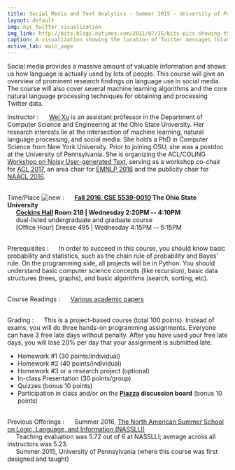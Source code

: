 ```yaml
---
title: Social Media and Text Analytics - Summer 2015 - University of Pennsylvania
layout: default
img: nyc_twitter_visualization
img_link: http://bits.blogs.nytimes.com/2011/07/15/bits-pics-showing-the-location-of-tweets-and-flickr-photos/
caption: A visualization showing the location of Twitter messages (blue) and Flickr photos (orange) in New York City by Eric Fischer
active_tab: main_page 
---
```



Social media provides a massive amount of valuable information and shows us how language is actually used by lots of people. This course will give an overview of prominent research findings on language use in social media. The course will also cover several machine learning algorithms and the core natural language processing techniques for obtaining and processing Twitter data.


Instructor
: &nbsp;&nbsp;&nbsp;&nbsp; [Wei Xu](http://cocoxu.github.io) is an assistant professor in the Department of Computer Science and Engineering at the Ohio State University. Her research interests lie at the intersection of machine learning, natural language processing, and social media. She holds a PhD in Computer Science from New York University. Prior to joining OSU, she was a postdoc at the University of Pennsylvania. She is organizing the ACL/COLING [Workshop on Noisy User-generated Text](http://noisy-text.github.io/), serving as a workshop co-chair for [ACL 2017](http://acl2017.org/), an area chair for [EMNLP 2016](http://www.emnlp2016.net/) and the publicity chair for [NAACL 2016](http://naacl.org/naacl-hlt-2016/). 


<br>Time/Place ![new](assets/img/new_1.gif) 
: &nbsp;&nbsp;&nbsp;&nbsp; **[Fall 2016, CSE 5539-0010](https://cse.osu.edu/department/courses/course-schedule) The Ohio State University** <br> &nbsp;&nbsp;&nbsp;&nbsp; **[Cockins Hall](https://www.osu.edu/map/google.php?buildingIn=063) Room 218 | Wednesday 2:20PM -- 4:10PM** 
<br> &nbsp;&nbsp;&nbsp;&nbsp; dual-listed undergraduate and graduate course
<br> &nbsp;&nbsp;&nbsp;&nbsp; [Office Hour] Dreese 495 | Wednesday 4:15PM -- 5:15PM

<br>Prerequisites
: &nbsp;&nbsp;&nbsp;&nbsp; In order to succeed in this course, you should know basic probability and statistics, such as the chain rule of probability and Bayes' rule. On the programming side, all projects will be in Python. You should understand basic computer science concepts (like recursion), basic data structures (trees, graphs), and basic algorithms (search, sorting, etc). 


<br>Course Readings
: &nbsp;&nbsp;&nbsp;&nbsp; [Various academic papers](syllabus.html)

<br>Grading
: &nbsp;&nbsp;&nbsp;&nbsp; This is a project-based course (total 100 points). Instead of exams, you will do three hands-on programming assignments. Everyone can have 3 free late days without penalty. After you have used your free late days, you will lose 20% per day that your assignment is submitted late. 

* Homework #1 (30 points/individual)
* Homework #2 (40 points/individual)
* Homework #3  or a research project (optional)
* In-class Presentation (30 points/group)
* Quizzes (bonus 10 points)
* Participation in class and/or on the **[Piazza](https://piazza.com/class/ishtc5j4j6h4p9) discussion board** (bonus 10 points)


<br>Previous Offerings
: &nbsp;&nbsp;&nbsp;&nbsp; Summer 2016, [The North American Summer School on Logic, Language, and Information (NASSLLI)](http://nasslli2016.rutgers.edu/about_nasslli.html) 
<br> &nbsp;&nbsp;&nbsp;&nbsp; Teaching evaluation was 5.72 out of 6 at NASSLLI; average across all instructors was 5.23. 
<br> &nbsp;&nbsp;&nbsp;&nbsp; Summer 2015, University of Pennsylvania (where this course was first designed and taught)


